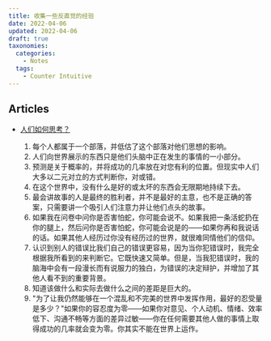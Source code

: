 ```yaml
---
title: 收集一些反直觉的经验
date: 2022-04-06
updated: 2022-04-06
draft: true
taxonomies:
  categories:
    - Notes
  tags:
    - Counter Intuitive
---
```


## Articles

- [人们如何思考？](https://www.collaborativefund.com/blog/think/)

  1. 每个人都属于一个部落，并低估了这个部落对他们思想的影响。
  1. 人们向世界展示的东西只是他们头脑中正在发生的事情的一小部分。
  1. 预测是关于概率的，并将成功的几率放在对您有利的位置。但现实中人们大多以二元对立的方式判断你，对或错。
  1. 在这个世界中，没有什么是好的或太坏的东西会无限期地持续下去。
  1. 最会讲故事的人是最终的胜利者，并不是最好的主意，也不是正确的答案，只需要讲一个吸引人们注意力并让他们点头的故事。
  1. 如果我在问卷中问你是否害怕蛇，你可能会说不。如果我把一条活蛇扔在你的腿上，然后问你是否害怕蛇，你可能会说是的——如果你再和我说话的话。如果其他人经历过你没有经历过的世界，就很难同情他们的信仰。
  1. 认识到别人的错误比我们自己的错误更容易，因为当你犯错误时，我完全根据我所看到的来判断它。它既快速又简单。但是，当我犯错误时，我的脑海中会有一段漫长而有说服力的独白，为错误的决定辩护，并增加了其他人看不到的重要背景。
  1. 知道该做什么和实际去做什么之间的差距是巨大的。
  1. "为了让我仍然能够在一个混乱和不完美的世界中发挥作用，最好的忍受量是多少？"如果你的容忍度为零——如果你对意见、个人动机、情绪、效率低下、沟通不畅等方面的差异过敏——你在任何需要其他人做的事情上取得成功的几率就会变为零。你其实不能在世界上运作。

